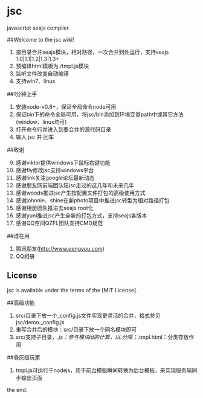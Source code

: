 jsc
===

javascript seajs compiler


##Welcome to the jsc wiki!

1. 按目录合并seajs模块，相对路径，一次合并到处运行，支持seajs 1.0|1.1|1.2|1.3|1.3+
2. 预编译html模板为./tmpl.js模块
3. 监听文件改变自动编译
4. 支持win7、linux


##1分钟上手

1. 安装node-v0.8+，保证全局命令node可用
2. 保证bin下的命令全局可用，将jsc/bin添加到环境变量path中或其它方法(window、linux均可)
3. 打开命令行并进入到要合并的源代码目录
4. 输入 jsc 并 回车


##致谢

9. 感谢viktor提供windows下鼠标右键功能
8. 感谢fly修改jsc支持windows平台
7. 感谢link关注google论坛最新动态
6. 感谢朋友网前端团队陪jsc走过的这几年和未来几年
5. 感谢woods推进jsc产生按配置文件打包的高级使用方式
4. 感谢johnnie、shine在新photo项目中推进jsc转型为相对路径打包
3. 感谢相册团队推进去seajs root化
2. 感谢yuni推进jsc产生全新的打包方式，支持seajs各版本
1. 感谢QQ空间QZFL团队支持CMD规范


##谁在用

1. 腾讯朋友(http://www.pengyou.com)
2. QQ相册


## License
jsc is available under the terms of the [MIT License].


##高级功能
1. src/目录下放一个_config.js文件实现更灵活的合并，格式参见jsc/demo._config.js
2. 重写合并后的模块：src/目录下放一个同名模块即可
3. src/支持子目录，*.js：参与模块id的计算，以.分隔；*.tmpl.html：分类存放作用

##骨灰级玩家
1. tmpl.js可运行于nodejs，用于前台模版瞬间转换为后台模板，来实现服务端同步输出页面


the end.